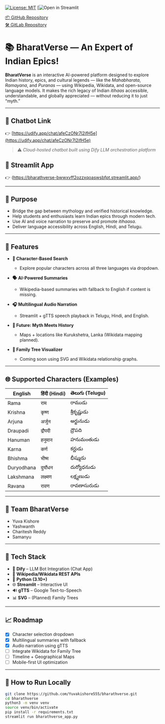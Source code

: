 [![License: MIT](https://img.shields.io/badge/License-MIT-yellow.svg)](./LICENSE)
[![Open in Streamlit](https://bharathverse-bwwxvff2ozzxqoaswsbfpt.streamlit.app/)

[📦 GitHub Repository](https://github.com/Yuvakishore555/bharathverse)  
[🛠 GitLab Repository](https://code.swecha.org/soai2025/soai-hackathon/Bharathverse)

# 📚 BharatVerse — An Expert of Indian Epics!

**BharatVerse** is an interactive AI-powered platform designed to explore Indian history, epics, and cultural legends — like the *Mahabharata*, *Ramayana*, and *Puranas* — using Wikipedia, Wikidata, and open-source language models. It makes the rich legacy of Indian *itihaas* accessible, understandable, and globally appreciated — without reducing it to just “myth.”

---

## 🔗 Chatbot Link  
👉 [https://udify.app/chat/afeCzONr7l2ifH5e](https://udify.app/chat/afeCzONr7l2ifH5e)

> ⚠️ *Cloud-hosted chatbot built using Dify LLM orchestration platform*

## 🔗 Streamlit App  
👉 (https://bharathverse-bwwxvff2ozzxqoaswsbfpt.streamlit.app/)

---

## 🎯 Purpose

- Bridge the gap between mythology and verified historical knowledge.
- Help students and enthusiasts learn Indian epics through modern tech.
- Use AI and voice narration to preserve and promote *itihaasa*.
- Deliver language accessibility across English, Hindi, and Telugu.

---

## 🧠 Features

- **🧬 Character-Based Search**
  - Explore popular characters across all three languages via dropdown.

- **🗣️ AI-Powered Summaries**
  - Wikipedia-based summaries with fallback to English if content is missing.

- **🎧 Multilingual Audio Narration**
  - Streamlit + gTTS speech playback in Telugu, Hindi, and English.

- **📍 Future: Myth Meets History**
  - Maps + locations like Kurukshetra, Lanka (Wikidata mapping planned).

- **🌳 Family Tree Visualizer**
  - Coming soon using SVG and Wikidata relationship graphs.

---

## 🌐 Supported Characters (Examples)

| English     | हिंदी (Hindi) | తెలుగు (Telugu)   |
|-------------|---------------|--------------------|
| Rama        | राम           | రాముడు             |
| Krishna     | कृष्ण         | శ్రీకృష్ణుడు       |
| Arjuna      | अर्जुन        | అర్జునుడు           |
| Draupadi    | द्रौपदी       | ద్రౌపది            |
| Hanuman     | हनुमान        | హనుమంతుడు         |
| Karna       | कर्ण          | కర్ణుడు            |
| Bhishma     | भीष्म         | భీష్ముడు           |
| Duryodhana  | दुर्योधन      | దుర్యోధనుడు       |
| Lakshmana   | लक्ष्मण        | లక్ష్మణుడు          |
| Ravana      | रावण          | రావణాసురుడు        |

---

## 👥 Team BharatVerse

- Yuva Kishore  
- Yashwanth  
- Charitesh Reddy
- Samanyu  

---

## 🚀 Tech Stack

- 🧠 **Dify** – LLM Bot Integration (Chat App)
- 📄 **Wikipedia/Wikidata REST APIs**
- 🐍 **Python (3.10+)**
- 🌐 **Streamlit** – Interactive UI
- 🔊 **gTTS** – Google Text-to-Speech
- 📊 **SVG** – (Planned) Family Trees

---

## 📈 Roadmap

- [x] Character selection dropdown
- [x] Multilingual summaries with fallback
- [x] Audio narration using gTTS
- [ ] Integrate Wikidata for Family Tree
- [ ] Timeline + Geographical Maps
- [ ] Mobile-first UI optimization

---

## 🧪 How to Run Locally

```bash
git clone https://github.com/Yuvakishore555/bharathverse.git
cd bharathverse
python3 -m venv venv
source venv/bin/activate
pip install -r requirements.txt
streamlit run bharathverse_app.py
